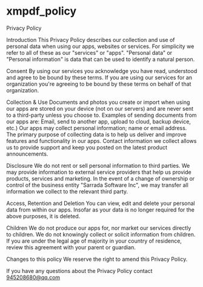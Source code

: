 # xmpdf_policy
 
Privacy Policy


Introduction
This Privacy Policy describes our collection and use of personal data when using our apps, websites or services. For simplicity we refer to all of these as our "services" or "apps". "Personal data" or "Personal information" is data that can be used to identify a natural person.

Consent
By using our services you acknowledge you have read, understood and agree to be bound by these terms. If you are using our services for an organization you're agreeing to be bound by these terms on behalf of that organization.

Collection & Use
Documents and photos you create or import when using our apps are stored on your device (not on our servers) and are never sent to a third-party unless you choose to. Examples of sending documents from our apps are: Email, send to another app, upload to cloud, backup device, etc.) Our apps may collect personal information; name or email address. The primary purpose of collecting data is to help us deliver and improve features and functionality in our apps. Contact information we collect allows us to provide support and keep you posted on the latest product announcements.

Disclosure
We do not rent or sell personal information to third parties. We may provide information to external service providers that help us provide products, services and marketing. In the event of a change of ownership or control of the business entity "Sarrada Software Inc", we may transfer all information we collect to the relevant third party.

Access, Retention and Deletion
You can view, edit and delete your personal data from within our apps. Insofar as your data is no longer required for the above purposes, it is deleted.

Children
We do not produce our apps for, nor market our services directly to children. We do not knowingly collect or solicit information from children. If you are under the legal age of majority in your country of residence, review this agreement with your parent or guardian.

Changes to this policy
We reserve the right to amend this Privacy Policy.  

If you have any questions about the Privacy Policy contact 945208680@qq.com
